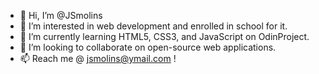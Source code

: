 - 👋 Hi, I’m @JSmolins
- 👀 I’m interested in web development and enrolled in school for it.
- 🌱 I’m currently learning HTML5, CSS3, and JavaScript on OdinProject.
- 💞️ I’m looking to collaborate on open-source web applications.
- 📫 Reach me @ jsmolins@ymail.com !

<!---
JSmolins/JSmolins is a ✨ special ✨ repository because its `README.md` (this file) appears on your GitHub profile.
You can click the Preview link to take a look at your changes.
--->
